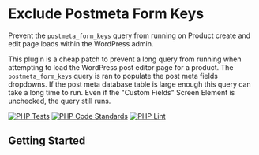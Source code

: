 # Exclude Postmeta Form Keys

Prevent the `postmeta_form_keys` query from running on Product create and edit page loads within the WordPress admin.

This plugin is a cheap patch to prevent a long query from running when attempting to load the WordPress post editor page for a product. The `postmeta_form_keys` query is ran to populate the post meta fields dropdowns. If the post meta database table is large enough this query can take a long time to run. Even if the "Custom Fields" Screen Element is unchecked, the query still runs.

[![PHP Tests](https://github.com/basecardhero/exclude-postmeta-form-keys/actions/workflows/php-tests.yml/badge.svg)](https://github.com/basecardhero/exclude-postmeta-form-keys/actions/workflows/php-tests.yml) [![PHP Code Standards](https://github.com/basecardhero/exclude-postmeta-form-keys/actions/workflows/php-code-standards.yml/badge.svg)](https://github.com/basecardhero/exclude-postmeta-form-keys/actions/workflows/php-code-standards.yml) [![PHP Lint](https://github.com/basecardhero/exclude-postmeta-form-keys/actions/workflows/php-lint.yml/badge.svg)](https://github.com/basecardhero/exclude-postmeta-form-keys/actions/workflows/php-lint.yml) 

## Getting Started
